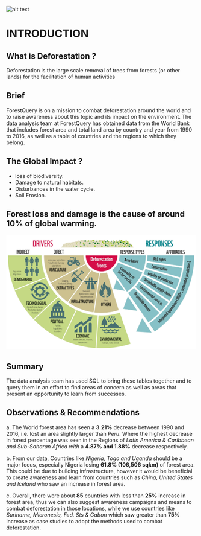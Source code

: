 ![alt text](https://github.com/KelxSavage/Deforestation-Project/blob/main/ForestQuery_deforestation.png)
# INTRODUCTION
## What is Deforestation ?
Deforestation is the large scale removal of trees from forests (or other lands) for the facilitation of human activities

## Brief
ForestQuery is on a mission to combat deforestation around the world and to raise awareness 
about this topic and its impact on the environment. The data analysis team at ForestQuery has 
obtained data from the World Bank that includes forest area and total land area by country and 
year from 1990 to 2016, as well as a table of countries and the regions to which they belong.

## The Global Impact ?
* loss of biodiversity.
* Damage to natural habitats.
* Disturbances in the water cycle.
* Soil Erosion.

## Forest loss and damage is the cause of around 10% of global warming.
![alt text](https://github.com/KelxSavage/Deforestation-Project/blob/main/infographic_small.png "Causes of Deforestation")

## Summary
The data analysis team has used SQL to bring these tables together and to query them in an 
effort to find areas of concern as well as areas that present an opportunity to learn from 
successes.

## Observations & Recommendations
a. The World forest area has seen a **3.21%** decrease between 1990 and 2016, i.e. lost an area 
slightly larger than *Peru*. Where the highest decrease in forest percentage was seen in the 
Regions of *Latin America & Caribbean and Sub-Saharan Africa with* a **4.87% and 1.88%**
decrease respectively. 

b. From our data, Countries like *Nigeria, Togo and Uganda* should be a major focus, especially 
Nigeria losing **61.8% (106,506 sqkm)** of forest area. This could be due to building 
infrastructure, however it would be beneficial to create awareness and learn from countries 
such as *China, United States and Iceland* who saw an increase in forest area.

c. Overall, there were about **85** countries with less than **25%** increase in forest area, thus we 
can also suggest awareness campaigns and means to combat deforestation in those 
locations, while we use countries like *Suriname, Micronesia, Fed. Sts & Gabon* which saw 
greater than **75%** increase as case studies to adopt the methods used to combat 
deforestation.


